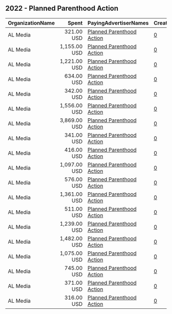 ## 2022 - Planned Parenthood Action 
|OrganizationName|Spent|PayingAdvertiserNames|CreativeUrls|Impressions|Genders|AgeBrackets|CountryCodes|BillingAddresses|CandidateBallotInformation|
|:---|---:|:---|:---|---:|:---|:---|:---|:---|:---|
|AL Media|321.00 USD|[Planned Parenthood Action](2022/Planned_Parenthood_Action.md)|[0](https://www.snap.com/political-ads/asset/7268e26a8b7729eadb75424434eedaee5e276369fa2efe4a9dea703dd1ac5c7c?mediaType=mp4)|93,823||18+|united states|"222 W Ontario, Suite 600,,Chicago,60654,US"|Planned Parenthood Action|
|AL Media|1,155.00 USD|[Planned Parenthood Action](2022/Planned_Parenthood_Action.md)|[0](https://www.snap.com/political-ads/asset/6cf3ad08c1ee36475373dbc3b7f1f8be73f02bfe6bbbacd52c73dc1f84f3b931?mediaType=mp4)|350,972||18+|united states|"222 W Ontario, Suite 600,,Chicago,60654,US"|Planned Parenthood Action|
|AL Media|1,221.00 USD|[Planned Parenthood Action](2022/Planned_Parenthood_Action.md)|[0](https://www.snap.com/political-ads/asset/c54f517a63c91f4f8323357a2ace770e4c2d18ffb858f9ef7cca127e72e4c2cb?mediaType=mp4)|327,593||18+|united states|"222 W Ontario, Suite 600,,Chicago,60654,US"|Planned Parenthood Action|
|AL Media|634.00 USD|[Planned Parenthood Action](2022/Planned_Parenthood_Action.md)|[0](https://www.snap.com/political-ads/asset/6cf3ad08c1ee36475373dbc3b7f1f8be73f02bfe6bbbacd52c73dc1f84f3b931?mediaType=mp4)|142,832||18+|united states|"222 W Ontario, Suite 600,,Chicago,60654,US"|Planned Parenthood Action|
|AL Media|342.00 USD|[Planned Parenthood Action](2022/Planned_Parenthood_Action.md)|[0](https://www.snap.com/political-ads/asset/7268e26a8b7729eadb75424434eedaee5e276369fa2efe4a9dea703dd1ac5c7c?mediaType=mp4)|83,709||18+|united states|"222 W Ontario, Suite 600,,Chicago,60654,US"|Planned Parenthood Action|
|AL Media|1,556.00 USD|[Planned Parenthood Action](2022/Planned_Parenthood_Action.md)|[0](https://www.snap.com/political-ads/asset/c54f517a63c91f4f8323357a2ace770e4c2d18ffb858f9ef7cca127e72e4c2cb?mediaType=mp4)|382,121||18+|united states|"222 W Ontario, Suite 600,,Chicago,60654,US"|Planned Parenthood Action|
|AL Media|3,869.00 USD|[Planned Parenthood Action](2022/Planned_Parenthood_Action.md)|[0](https://www.snap.com/political-ads/asset/ad2b3e42eab602396a372dbf3927be011d8db48b2445287dac0e4ce60fcdb1c0?mediaType=mp4)|191,420||18+|united states|"222 W Ontario, Suite 600,,Chicago,60654,US"|Planned Parenthood Action|
|AL Media|341.00 USD|[Planned Parenthood Action](2022/Planned_Parenthood_Action.md)|[0](https://www.snap.com/political-ads/asset/7268e26a8b7729eadb75424434eedaee5e276369fa2efe4a9dea703dd1ac5c7c?mediaType=mp4)|107,190||18+|united states|"222 W Ontario, Suite 600,,Chicago,60654,US"|Planned Parenthood Action|
|AL Media|416.00 USD|[Planned Parenthood Action](2022/Planned_Parenthood_Action.md)|[0](https://www.snap.com/political-ads/asset/7268e26a8b7729eadb75424434eedaee5e276369fa2efe4a9dea703dd1ac5c7c?mediaType=mp4)|99,118||18+|united states|"222 W Ontario, Suite 600,,Chicago,60654,US"|Planned Parenthood Action|
|AL Media|1,097.00 USD|[Planned Parenthood Action](2022/Planned_Parenthood_Action.md)|[0](https://www.snap.com/political-ads/asset/c54f517a63c91f4f8323357a2ace770e4c2d18ffb858f9ef7cca127e72e4c2cb?mediaType=mp4)|227,178||18+|united states|"222 W Ontario, Suite 600,,Chicago,60654,US"|Planned Parenthood Action|
|AL Media|576.00 USD|[Planned Parenthood Action](2022/Planned_Parenthood_Action.md)|[0](https://www.snap.com/political-ads/asset/7268e26a8b7729eadb75424434eedaee5e276369fa2efe4a9dea703dd1ac5c7c?mediaType=mp4)|182,938||18+|united states|"222 W Ontario, Suite 600,,Chicago,60654,US"|Planned Parenthood Action|
|AL Media|1,361.00 USD|[Planned Parenthood Action](2022/Planned_Parenthood_Action.md)|[0](https://www.snap.com/political-ads/asset/c54f517a63c91f4f8323357a2ace770e4c2d18ffb858f9ef7cca127e72e4c2cb?mediaType=mp4)|271,613||18+|united states|"222 W Ontario, Suite 600,,Chicago,60654,US"|Planned Parenthood Action|
|AL Media|511.00 USD|[Planned Parenthood Action](2022/Planned_Parenthood_Action.md)|[0](https://www.snap.com/political-ads/asset/6cf3ad08c1ee36475373dbc3b7f1f8be73f02bfe6bbbacd52c73dc1f84f3b931?mediaType=mp4)|128,353||18+|united states|"222 W Ontario, Suite 600,,Chicago,60654,US"|Planned Parenthood Action|
|AL Media|1,239.00 USD|[Planned Parenthood Action](2022/Planned_Parenthood_Action.md)|[0](https://www.snap.com/political-ads/asset/c54f517a63c91f4f8323357a2ace770e4c2d18ffb858f9ef7cca127e72e4c2cb?mediaType=mp4)|274,135||18+|united states|"222 W Ontario, Suite 600,,Chicago,60654,US"|Planned Parenthood Action|
|AL Media|1,482.00 USD|[Planned Parenthood Action](2022/Planned_Parenthood_Action.md)|[0](https://www.snap.com/political-ads/asset/6cf3ad08c1ee36475373dbc3b7f1f8be73f02bfe6bbbacd52c73dc1f84f3b931?mediaType=mp4)|246,008||18+|united states|"222 W Ontario, Suite 600,,Chicago,60654,US"|Planned Parenthood Action|
|AL Media|1,075.00 USD|[Planned Parenthood Action](2022/Planned_Parenthood_Action.md)|[0](https://www.snap.com/political-ads/asset/6cf3ad08c1ee36475373dbc3b7f1f8be73f02bfe6bbbacd52c73dc1f84f3b931?mediaType=mp4)|283,144||18+|united states|"222 W Ontario, Suite 600,,Chicago,60654,US"|Planned Parenthood Action|
|AL Media|745.00 USD|[Planned Parenthood Action](2022/Planned_Parenthood_Action.md)|[0](https://www.snap.com/political-ads/asset/6cf3ad08c1ee36475373dbc3b7f1f8be73f02bfe6bbbacd52c73dc1f84f3b931?mediaType=mp4)|186,327||18+|united states|"222 W Ontario, Suite 600,,Chicago,60654,US"|Planned Parenthood Action|
|AL Media|371.00 USD|[Planned Parenthood Action](2022/Planned_Parenthood_Action.md)|[0](https://www.snap.com/political-ads/asset/7268e26a8b7729eadb75424434eedaee5e276369fa2efe4a9dea703dd1ac5c7c?mediaType=mp4)|106,278||18+|united states|"222 W Ontario, Suite 600,,Chicago,60654,US"|Planned Parenthood Action|
|AL Media|316.00 USD|[Planned Parenthood Action](2022/Planned_Parenthood_Action.md)|[0](https://www.snap.com/political-ads/asset/c54f517a63c91f4f8323357a2ace770e4c2d18ffb858f9ef7cca127e72e4c2cb?mediaType=mp4)|75,230||18+|united states|"222 W Ontario, Suite 600,,Chicago,60654,US"|Planned Parenthood Action|
